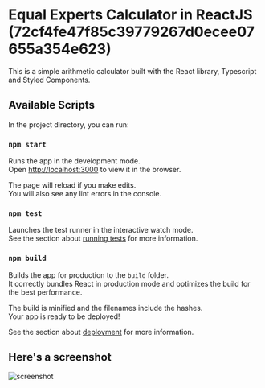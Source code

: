# Equal Experts Calculator in ReactJS (72cf4fe47f85c39779267d0ecee07655a354e623)

This is a simple arithmetic calculator built with the React library, Typescript and Styled Components.

## Available Scripts

In the project directory, you can run:

### `npm start`

Runs the app in the development mode.\
Open [http://localhost:3000](http://localhost:3000) to view it in the browser.

The page will reload if you make edits.\
You will also see any lint errors in the console.

### `npm test`

Launches the test runner in the interactive watch mode.\
See the section about [running tests](https://facebook.github.io/create-react-app/docs/running-tests) for more information.

### `npm build`

Builds the app for production to the `build` folder.\
It correctly bundles React in production mode and optimizes the build for the best performance.

The build is minified and the filenames include the hashes.\
Your app is ready to be deployed!

See the section about [deployment](https://facebook.github.io/create-react-app/docs/deployment) for more information.


## Here's a screenshot

![screenshot](https://res.cloudinary.com/duz53ygxp/image/upload/v1618872129/Screenshot_2021-04-20_at_00.39.25.png)